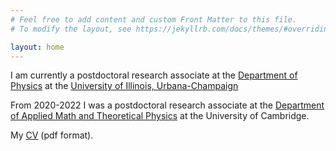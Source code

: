 ```yaml
---
# Feel free to add content and custom Front Matter to this file.
# To modify the layout, see https://jekyllrb.com/docs/themes/#overriding-theme-defaults

layout: home
---
```


I am currently a postdoctoral research associate at the [Department of Physics](https://physics.illinois.edu) at the
[University of Illinois, Urbana-Champaign](https://illinois.edu/)

From 2020-2022 I was a postdoctoral research associate at the [Department of Applied Math and Theoretical Physics](https://www.damtp.cam.ac.uk/)
at the University of Cambridge. 

My [CV](cv/cv_jripley.pdf) (pdf format).

